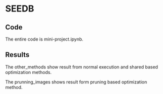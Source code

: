# SEEDB
## Code
The entire code is mini-project.ipynb. 

## Results
The other_methods show result from normal execution and shared based optimization methods. 

The prunning_images shows result form pruning based optimization method. 

